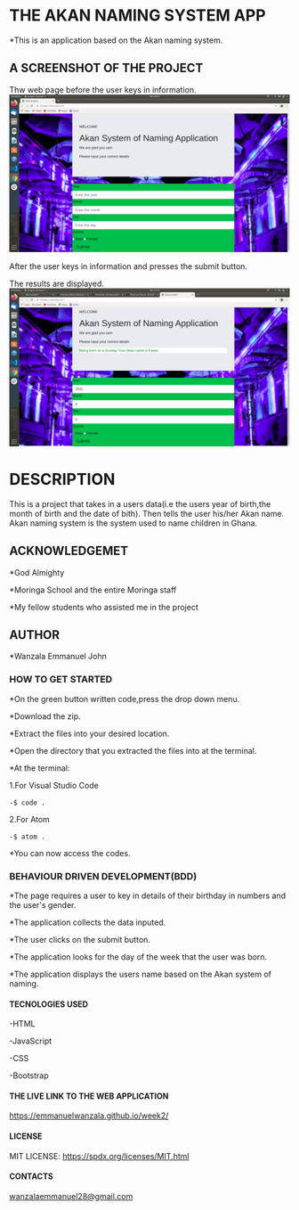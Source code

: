 # THE AKAN NAMING SYSTEM APP
*This is an application based on the Akan naming system.

##  A SCREENSHOT OF THE PROJECT

Thw web page before the user keys in information.
<img src="images/akan.png" >

After the user keys in information and presses the submit button.

The results are displayed.
<img src="images/akan1.png">

# DESCRIPTION

This is a project that takes in a users data(i.e the users year of birth,the month of birth and the date of bith).
Then tells the user his/her Akan name.
Akan naming system is the system used to name children in Ghana.

## ACKNOWLEDGEMET
*God Almighty

*Moringa School and the entire Moringa staff

*My fellow students who assisted me in the project


## AUTHOR
*Wanzala Emmanuel John

### HOW TO GET STARTED
*On the green button written code,press the drop down menu.

*Download the zip.

*Extract the files into your desired location.

*Open the directory that you extracted the files into at the terminal.

*At the terminal:

1.For Visual Studio Code 

    -$ code .
2.For Atom

    -$ atom .
*You can now access the codes.

### BEHAVIOUR DRIVEN DEVELOPMENT(BDD)
*The page requires a user to key in details of their birthday in numbers and the user's gender.

*The application collects the data inputed.

*The user clicks on the submit button.

*The application looks for the day of the week that the user was born.

*The application displays the users name based on the Akan system of naming.

#### TECNOLOGIES USED
-HTML

-JavaScript

-CSS

-Bootstrap

#### THE LIVE LINK TO THE WEB APPLICATION
https://emmanuelwanzala.github.io/week2/

#### LICENSE
MIT LICENSE: https://spdx.org/licenses/MIT.html

#### CONTACTS

wanzalaemmanuel28@gmail.com